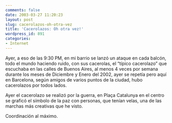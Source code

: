 ```yaml
---
comments: false
date: 2003-03-27 11:20:23
layout: post
slug: cacerolazos-oh-otra-vez
title: 'Cacerolazos: Oh otra vez!'
wordpress_id: 891
categories:
- Internet
---
```


Ayer, a eso de las 9:30 PM, en mi barrio se lanzó un ataque en cada balcón, todo el mundo haciendo ruido, con sus cacerolas, el “típico cacerolazo” que escuchaba en las calles de Buenos Aires, al menos 4 veces por semana durante los meses de Diciembre y Enero del 2002, ayer se repetía pero aquí en Barcelona, según amigos de varios puntos de la ciudad, hubo cacerolazos por todos lados.





Ayer el cacerolazo se realizó por la guerra, en Plaça Catalunya en el centro se graficó el símbolo de la paz con personas, que tenían velas, una de las marchas más creativas que he visto.





Coordinación al máximo.




 
